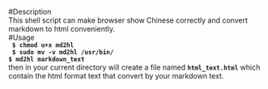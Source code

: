 #Description  
This shell script can make browser show Chinese correctly and convert markdown to html conveniently.  
#Usage  
**` $ chmod u+x md2hl`**  
**` $ sudo mv -v md2hl /usr/bin/`**  
**`$ md2hl markdown_text`**  
then in your current directory will create a file named **`html_text.html`** which contain the html format text  that convert by your markdown text.
